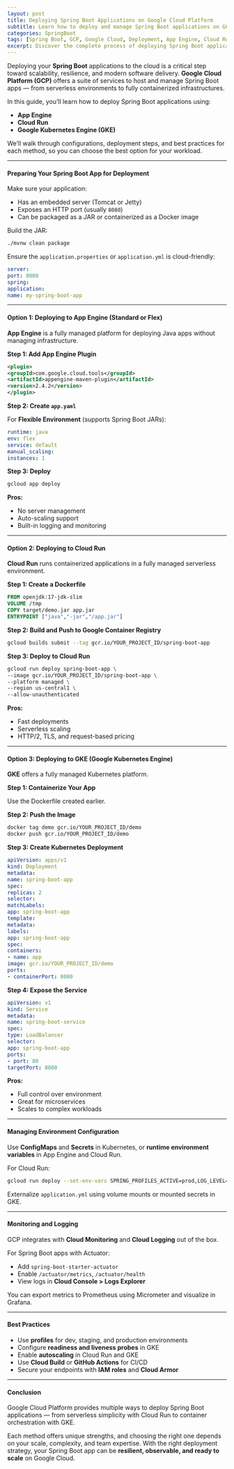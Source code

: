 ```yaml
---
layout: post
title: Deploying Spring Boot Applications on Google Cloud Platform
subtitle: Learn how to deploy and manage Spring Boot applications on GCP using App Engine, Cloud Run, and GKE
categories: SpringBoot
tags: [Spring Boot, GCP, Google Cloud, Deployment, App Engine, Cloud Run, Kubernetes, DevOps]
excerpt: Discover the complete process of deploying Spring Boot applications on Google Cloud Platform. This guide covers App Engine, Cloud Run, Kubernetes, and best practices for cloud-native deployment.
---
```

Deploying your **Spring Boot** applications to the cloud is a critical step toward scalability, resilience, and modern software delivery. **Google Cloud Platform (GCP)** offers a suite of services to host and manage Spring Boot apps — from serverless environments to fully containerized infrastructures.

In this guide, you’ll learn how to deploy Spring Boot applications using:
- **App Engine**
- **Cloud Run**
- **Google Kubernetes Engine (GKE)**

We’ll walk through configurations, deployment steps, and best practices for each method, so you can choose the best option for your workload.

---

#### Preparing Your Spring Boot App for Deployment

Make sure your application:
- Has an embedded server (Tomcat or Jetty)
- Exposes an HTTP port (usually `8080`)
- Can be packaged as a JAR or containerized as a Docker image

Build the JAR:

```bash
./mvnw clean package
```

Ensure the `application.properties` or `application.yml` is cloud-friendly:

```yml
server:
port: 8080
spring:
application:
name: my-spring-boot-app
```

---

#### Option 1: Deploying to App Engine (Standard or Flex)

**App Engine** is a fully managed platform for deploying Java apps without managing infrastructure.

**Step 1: Add App Engine Plugin**

```xml
<plugin>
<groupId>com.google.cloud.tools</groupId>
<artifactId>appengine-maven-plugin</artifactId>
<version>2.4.2</version>
</plugin>
```

**Step 2: Create `app.yaml`**

For **Flexible Environment** (supports Spring Boot JARs):

```yaml
runtime: java
env: flex
service: default
manual_scaling:
instances: 1
```

**Step 3: Deploy**

```bash
gcloud app deploy
```

**Pros:**
- No server management
- Auto-scaling support
- Built-in logging and monitoring

---

#### Option 2: Deploying to Cloud Run

**Cloud Run** runs containerized applications in a fully managed serverless environment.

**Step 1: Create a Dockerfile**

```Dockerfile
FROM openjdk:17-jdk-slim
VOLUME /tmp
COPY target/demo.jar app.jar
ENTRYPOINT ["java","-jar","/app.jar"]
```

**Step 2: Build and Push to Google Container Registry**

```bash
gcloud builds submit --tag gcr.io/YOUR_PROJECT_ID/spring-boot-app
```

**Step 3: Deploy to Cloud Run**

```bash
gcloud run deploy spring-boot-app \
--image gcr.io/YOUR_PROJECT_ID/spring-boot-app \
--platform managed \
--region us-central1 \
--allow-unauthenticated
```

**Pros:**
- Fast deployments
- Serverless scaling
- HTTP/2, TLS, and request-based pricing

---

#### Option 3: Deploying to GKE (Google Kubernetes Engine)

**GKE** offers a fully managed Kubernetes platform.

**Step 1: Containerize Your App**

Use the Dockerfile created earlier.

**Step 2: Push the Image**

```bash
docker tag demo gcr.io/YOUR_PROJECT_ID/demo
docker push gcr.io/YOUR_PROJECT_ID/demo
```

**Step 3: Create Kubernetes Deployment**

```yml
apiVersion: apps/v1
kind: Deployment
metadata:
name: spring-boot-app
spec:
replicas: 2
selector:
matchLabels:
app: spring-boot-app
template:
metadata:
labels:
app: spring-boot-app
spec:
containers:
- name: app
image: gcr.io/YOUR_PROJECT_ID/demo
ports:
- containerPort: 8080
```

**Step 4: Expose the Service**

```yml
apiVersion: v1
kind: Service
metadata:
name: spring-boot-service
spec:
type: LoadBalancer
selector:
app: spring-boot-app
ports:
- port: 80
targetPort: 8080
```

**Pros:**
- Full control over environment
- Great for microservices
- Scales to complex workloads

---

#### Managing Environment Configuration

Use **ConfigMaps** and **Secrets** in Kubernetes, or **runtime environment variables** in App Engine and Cloud Run.

For Cloud Run:

```bash
gcloud run deploy --set-env-vars SPRING_PROFILES_ACTIVE=prod,LOG_LEVEL=DEBUG
```

Externalize `application.yml` using volume mounts or mounted secrets in GKE.

---

#### Monitoring and Logging

GCP integrates with **Cloud Monitoring** and **Cloud Logging** out of the box.

For Spring Boot apps with Actuator:

- Add `spring-boot-starter-actuator`
- Enable `/actuator/metrics`, `/actuator/health`
- View logs in **Cloud Console > Logs Explorer**

You can export metrics to Prometheus using Micrometer and visualize in Grafana.

---

#### Best Practices

- Use **profiles** for dev, staging, and production environments
- Configure **readiness and liveness probes** in GKE
- Enable **autoscaling** in Cloud Run and GKE
- Use **Cloud Build** or **GitHub Actions** for CI/CD
- Secure your endpoints with **IAM roles** and **Cloud Armor**

---

#### Conclusion

Google Cloud Platform provides multiple ways to deploy Spring Boot applications — from serverless simplicity with Cloud Run to container orchestration with GKE.

Each method offers unique strengths, and choosing the right one depends on your scale, complexity, and team expertise. With the right deployment strategy, your Spring Boot app can be **resilient, observable, and ready to scale** on Google Cloud.
